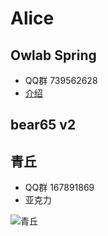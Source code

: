 # Alice
## Owlab Spring
* QQ群 739562628 
* [介绍](https://www.zfrontier.com/app/flow/4XLWOk7jXMKl)
## bear65 v2

## 青丘
* QQ群 167891869
* 亚克力

![青丘](https://ooftf-blog-image.oss-cn-beijing.aliyuncs.com/img/QQ图片20220619203911.jpg)